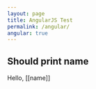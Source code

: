 ```yaml
---
layout: page
title: AngularJS Test
permalink: /angular/
angular: true
---
```


<script src="https://ajax.googleapis.com/ajax/libs/angularjs/1.3.12/angular.min.js"></script>

<script>
var myApp = angular.module('myApp', [], function($interpolateProvider) {
  $interpolateProvider.startSymbol('[[');
  $interpolateProvider.endSymbol(']]');
});

function MyCtrl($scope) {
  $scope.name = 'Clark Kent';
}
</script>

## Should print name

<div ng-controller="MyCtrl">
  Hello, [[name]]
</div>

